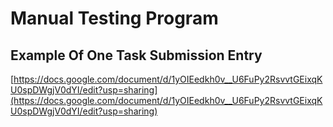 # Manual Testing Program

## Example Of One Task Submission Entry

[https://docs.google.com/document/d/1yOIEedkh0v__U6FuPy2RsvvtGEixqKU0spDWgjV0dYI/edit?usp=sharing](https://docs.google.com/document/d/1yOIEedkh0v__U6FuPy2RsvvtGEixqKU0spDWgjV0dYI/edit?usp=sharing)
